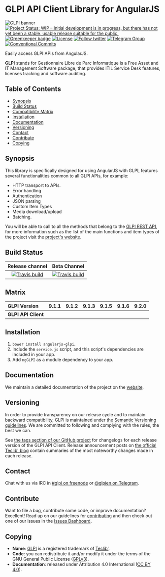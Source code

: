 # GLPI API Client Library for AngularJS

![GLPI banner](https://user-images.githubusercontent.com/29282308/31666160-8ad74b1a-b34b-11e7-839b-043255af4f58.png)
[![Project Status: WIP – Initial development is in progress, but there has not yet been a stable, usable release suitable for the public.](http://www.repostatus.org/badges/latest/wip.svg)](http://www.repostatus.org/#wip)
[![Greenkeeper badge](https://badges.greenkeeper.io/glpi-project/angularjs-glpi.svg)](https://greenkeeper.io/)
[![License](https://img.shields.io/github/license/glpi-project/angularjs-glpi.svg?&label=License)](https://github.com/glpi-project/angularjs-glpi/blob/master/LICENSE.md)
[![Follow twitter](https://img.shields.io/twitter/follow/glpi_project.svg?style=social&label=Twitter&style=flat-square)](https://twitter.com/glpi_project)
[![Telegram Group](https://img.shields.io/badge/Telegram-Group-blue.svg)](https://t.me/glpien)
[![Conventional Commits](https://img.shields.io/badge/Conventional%20Commits-1.0.0-yellow.svg)](https://conventionalcommits.org)

Easily access GLPI APIs from AngularJS.

**GLPI** stands for Gestionnaire Libre de Parc Informatique is a Free Asset and IT Management Software package, that provides ITIL Service Desk features, licenses tracking and software auditing.

## Table of Contents

* [Synopsis](#synopsis)
* [Build Status](#build-status)
* [Compatibility Matrix](#matrix)
* [Installation](#installation)
* [Documentation](#documentation)
* [Versioning](#versioning)
* [Contact](#contact)
* [Contribute](#contribute)
* [Copying](#copying)

## Synopsis

This library is specifically designed for using AngularJS with GLPI, features several functionalities common to all GLPI APIs, for example:

* HTTP transport to APIs.
* Error handling
* Authentication
* JSON parsing
* Custom Item Types
* Media download/upload
* Batching.

You will be able to call to all the methods that belong to the [GLPI REST API](https://github.com/glpi-project/glpi/blob/master/apirest.md), for more information such as the list of the main functions and item types of the project visit the [project's website](https://glpi-project.github.io/angularjs-glpi/).

## Build Status

|**Release channel**|**Beta Channel**|
|:---:|:---:|
|[![Travis build](https://api.travis-ci.org/glpi-project/angularjs-glpi.svg?branch=master)](https://travis-ci.org/glpi-project/angularjs-glpi)|[![Travis build](https://api.travis-ci.org/glpi-project/angularjs-glpi.svg?branch=develop)](https://travis-ci.org/glpi-project/angularjs-glpi)|

## Matrix

|**GLPI Version**|9.1.1|9.1.2|9.1.3|9.1.5|9.1.6|9.2.0|
|:----|----|----|----|---|---|---|
|**GLPI API Client**|||||||

## Installation

1. `bower install angularjs-glpi`.
1. Include the `service.js` script, and this script's dependencies are included in your app.
1. Add `ngGLPI` as a module dependency to your app.

## Documentation

We maintain a detailed documentation of the project on the [website](https://glpi-project.github.io/angularjs-glpi/).

## Versioning

In order to provide transparency on our release cycle and to maintain backward compatibility, GLPI is maintained under [the Semantic Versioning guidelines](http://semver.org/). We are committed to following and complying with the rules, the best we can.

See [the tags section of our GitHub project](https://github.com/glpi-project/angularjs-glpi/tags) for changelogs for each release version of the GLPI API Client. Release announcement posts on [the official Teclib' blog](http://www.teclib-edition.com/en/communities/blog-posts/) contain summaries of the most noteworthy changes made in each release.

## Contact

Chat with us via IRC in [#glpi on freenode](http://webchat.freenode.net/?channels=glpi]) or [@glpien on Telegram](https://t.me/glpien).

## Contribute

Want to file a bug, contribute some code, or improve documentation? Excellent! Read up on our
guidelines for [contributing](./CONTRIBUTING.md) and then check out one of our issues in the [Issues Dashboard](https://github.com/glpi-project/angularjs-glpi/issues).

## Copying

* **Name**: [GLPI](http://glpi-project.org/) is a registered trademark of [Teclib'](http://www.teclib-edition.com/en/).
* **Code**: you can redistribute it and/or modify
    it under the terms of the GNU General Public License ([GPLv3](https://www.gnu.org/licenses/gpl-3.0.en.html)).
* **Documentation**: released under Attribution 4.0 International ([CC BY 4.0](https://creativecommons.org/licenses/by/4.0/)).